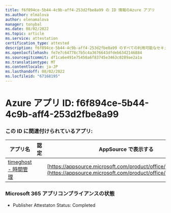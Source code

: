 ```yaml
---
title: f6f894ce-5b44-4c9b-aff4-253d2fbe8a99 の ID 情報のAzure アプリ
ms.author: elmalova
author: elenamalova
manager: tonybal
ms.date: 08/02/2022
ms.topic: article
ms.service: attestation
certification_type: attested
description: f6f894ce-5b44-4c9b-aff4-253d2fbe8a99 のすべての利用可能なセキュリティとコンプライアンス情報。
ms.openlocfilehash: fe7e7c64778c7b5c4a3676643dfdeb6342146884
ms.sourcegitcommit: df1ca6e491e75450a6f83745e3463c0289ae2a1a
ms.translationtype: MT
ms.contentlocale: ja-JP
ms.lasthandoff: 08/02/2022
ms.locfileid: "67168195"
---
```

# <a name="azure-app-id-f6f894ce-5b44-4c9b-aff4-253d2fbe8a99"></a>Azure アプリ ID: f6f894ce-5b44-4c9b-aff4-253d2fbe8a99


### <a name="apps-associated-with-this-id"></a>この ID に関連付けられているアプリ:
| **アプリ名** | **認定** | **AppSource で表示する** |
|--------------|---------------|-----------------------|
| [timeghost - 時間管理](../forward/WA200001532.md) |  | [https://appsource.microsoft.com/product/office/WA200001532](https://appsource.microsoft.com/product/office/WA200001532) |

### <a name="microsoft-365-app-compliance-status"></a>Microsoft 365 アプリコンプライアンスの状態
- Publisher Attestaton Status: Completed
